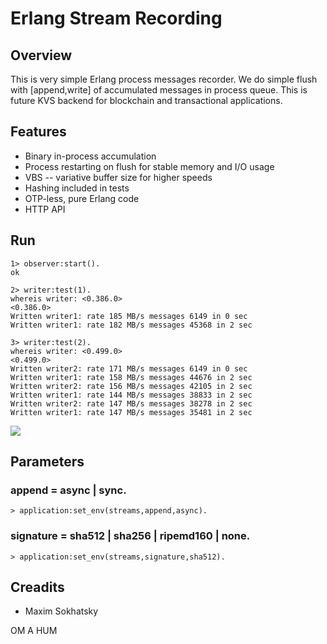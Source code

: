 Erlang Stream Recording
=======================

Overview
--------

This is very simple Erlang process messages recorder.
We do simple flush with [append,write] of accumulated messages in process queue.
This is future KVS backend for blockchain and transactional applications.

Features
--------

* Binary in-process accumulation
* Process restarting on flush for stable memory and I/O usage
* VBS -- variative buffer size for higher speeds
* Hashing included in tests
* OTP-less, pure Erlang code
* HTTP API

Run
---

```
1> observer:start().
ok

2> writer:test(1).
whereis writer: <0.386.0>
<0.386.0>
Written writer1: rate 185 MB/s messages 6149 in 0 sec
Written writer1: rate 182 MB/s messages 45368 in 2 sec

3> writer:test(2).
whereis writer: <0.499.0>
<0.499.0>
Written writer2: rate 171 MB/s messages 6149 in 0 sec
Written writer1: rate 158 MB/s messages 44676 in 2 sec
Written writer2: rate 156 MB/s messages 42105 in 2 sec
Written writer1: rate 144 MB/s messages 38833 in 2 sec
Written writer2: rate 147 MB/s messages 38278 in 2 sec
Written writer1: rate 147 MB/s messages 35481 in 2 sec
```

<img src="http://raw.githubusercontent.com/5HT/streams/master/priv/observer.png">

Parameters
----------

### append = async | sync.

```
> application:set_env(streams,append,async).
```

### signature = sha512 | sha256 | ripemd160 | none.

```
> application:set_env(streams,signature,sha512).
```

Creadits
--------

* Maxim Sokhatsky

OM A HUM
